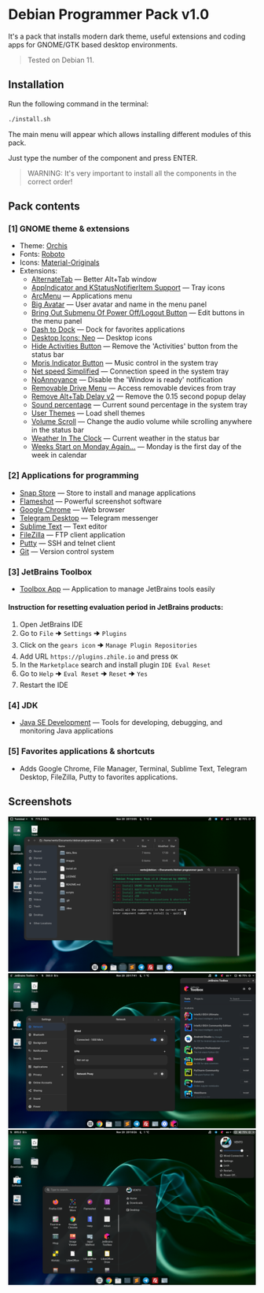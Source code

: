 # Debian Programmer Pack v1.0

It's a pack that installs modern dark theme, useful extensions and coding apps for GNOME/GTK based desktop environments.

> Tested on Debian 11.

## Installation

Run the following command in the terminal:

```sh
./install.sh
```
The main menu will appear which allows installing different modules of this pack.

Just type the number of the component and press ENTER.
> WARNING: It's very important to install all the components in the correct order!

## Pack contents

### [1] GNOME theme & extensions

- Theme: [Orchis](https://github.com/vinceliuice/Orchis-theme)
- Fonts: [Roboto](https://fonts.google.com/specimen/Roboto)
- Icons: [Material-Originals](https://github.com/Macintosh98/Material-Originals-Icons)
- Extensions:
  - [AlternateTab](https://extensions.gnome.org/extension/15/alternatetab/) — Better Alt+Tab window
  - [AppIndicator and KStatusNotifierItem Support](https://extensions.gnome.org/extension/615/appindicator-support/) — Tray icons
  - [ArcMenu](https://extensions.gnome.org/extension/3628/arcmenu/) — Applications menu
  - [Big Avatar](https://extensions.gnome.org/extension/3488/big-avatar/) — User avatar and name in the menu panel
  - [Bring Out Submenu Of Power Off/Logout Button](https://extensions.gnome.org/extension/2917/bring-out-submenu-of-power-offlogout-button/) — Edit buttons in the menu panel
  - [Dash to Dock](https://extensions.gnome.org/extension/307/dash-to-dock/) — Dock for favorites applications
  - [Desktop Icons: Neo](https://extensions.gnome.org/extension/4337/desktop-icons-neo/) — Desktop icons
  - [Hide Activities Button](https://extensions.gnome.org/extension/744/hide-activities-button/) — Remove the 'Activities' button from the status bar
  - [Mpris Indicator Button](https://extensions.gnome.org/extension/1379/mpris-indicator-button/) — Music control in the system tray
  - [Net speed Simplified](https://extensions.gnome.org/extension/3724/net-speed-simplified/) — Connection speed in the system tray 
  - [NoAnnoyance](https://extensions.gnome.org/extension/1236/noannoyance/) — Disable the 'Window is ready' notification
  - [Removable Drive Menu](https://extensions.gnome.org/extension/7/removable-drive-menu/) — Access removable devices from tray
  - [Remove Alt+Tab Delay v2](https://extensions.gnome.org/extension/2741/remove-alttab-delay-v2/) — Remove the 0.15 second popup delay
  - [Sound percentage](https://extensions.gnome.org/extension/2120/sound-percentage/) — Current sound percentage in the system tray
  - [User Themes](https://extensions.gnome.org/extension/19/user-themes/) — Load shell themes
  - [Volume Scroll](https://extensions.gnome.org/extension/1420/volume-scroll/) — Change the audio volume while scrolling anywhere in the status bar
  - [Weather In The Clock](https://extensions.gnome.org/extension/1380/weather-in-the-clock/) — Current weather in the status bar
  - [Weeks Start on Monday Again...](https://extensions.gnome.org/extension/1720/weeks-start-on-monday-again/) — Monday is the first day of the week in calendar

### [2] Applications for programming

- [Snap Store](https://snapcraft.io/store) — Store to install and manage applications
- [Flameshot](https://flameshot.org/) — Powerful screenshot software
- [Google Chrome](https://www.google.com/intl/en/chrome/) — Web browser
- [Telegram Desktop](https://desktop.telegram.org/) — Telegram messenger
- [Sublime Text](https://www.sublimetext.com/) — Text editor
- [FileZilla](https://filezilla-project.org/) — FTP client application
- [Putty](https://www.chiark.greenend.org.uk/~sgtatham/putty/) — SSH and telnet client
- [Git](https://git-scm.com/) — Version control system

### [3] JetBrains Toolbox

- [Toolbox App](https://www.jetbrains.com/toolbox-app/) — Application to manage JetBrains tools easily

#### Instruction for resetting evaluation period in JetBrains products:
1. Open JetBrains IDE
2. Go to `File` 🠊 `Settings` 🠊 `Plugins`
3. Click on the `gears icon` 🠊 `Manage Plugin Repositories`
4. Add URL `https://plugins.zhile.io` and press `OK`
5. In the `Marketplace` search and install plugin `IDE Eval Reset`
6. Go to `Help` 🠊 `Eval Reset` 🠊 `Reset` 🠊 `Yes`
7. Restart the IDE

### [4] JDK

- [Java SE Development](https://www.oracle.com/java/technologies/downloads/) — Tools for developing, debugging, and monitoring Java applications

### [5] Favorites applications & shortcuts

- Adds Google Chrome, File Manager, Terminal, Sublime Text, Telegram Desktop, FileZilla, Putty to favorites applications.

## Screenshots

![screenshot](images/image01.png)
![screenshot](images/image02.png)
![screenshot](images/image03.png)